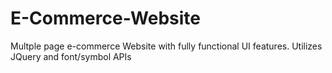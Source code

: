 # E-Commerce-Website
 Multple page e-commerce Website with fully functional UI features. Utilizes JQuery and font/symbol APIs
